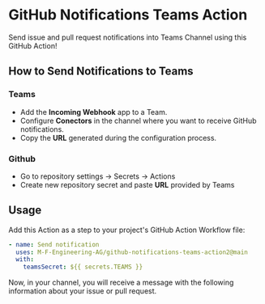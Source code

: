 # GitHub Notifications Teams Action

Send issue and pull request notifications into Teams Channel using this GitHub
Action!

## How to Send Notifications to Teams

### Teams

- Add the **Incoming Webhook** app to a Team.
- Configure **Conectors** in the channel where you want to receive GitHub
  notifications.
- Copy the **URL** generated during the configuration process.

### Github

- Go to repository settings -> Secrets -> Actions
- Create new repository secret and paste **URL** provided by Teams

## Usage

Add this Action as a step to your project's GitHub Action Workflow file:

```yaml
- name: Send notification
  uses: M-F-Engineering-AG/github-notifications-teams-action2@main
  with:
    teamsSecret: ${{ secrets.TEAMS }}
```

Now, in your channel, you will receive a message with the following information
about your issue or pull request.
